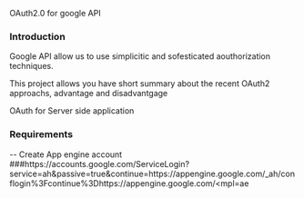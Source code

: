 OAuth2.0 for google API

<h3> Introduction </h3>

Google API  allow us to use simplicitic and sofesticated aouthorization techniques.

This project allows you have short summary about the recent OAuth2 approachs, advantage and disadvantgage

OAuth for Server side application
<h3>Requirements</h3>
-- Create App engine account ###https://accounts.google.com/ServiceLogin?service=ah&passive=true&continue=https://appengine.google.com/_ah/conflogin%3Fcontinue%3Dhttps://appengine.google.com/&ltmpl=ae


